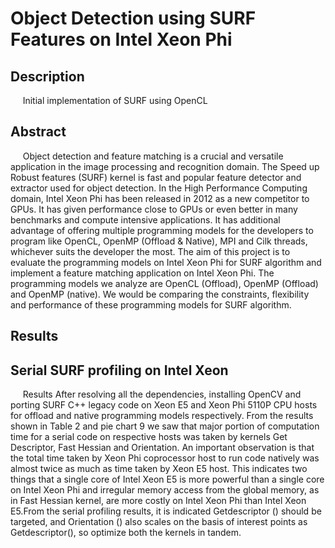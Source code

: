 
<BODY>

<DIV id="id_1">
<H1> Object Detection using SURF Features on Intel Xeon Phi </H1>
</DIV>
<DIV id="id_2_1">
<P class="p9 ft6"><H2> Description </H2></P>
<P class="p10 ft6">&nbsp;&nbsp;&nbsp;&nbsp;&nbsp;Initial implementation of SURF using OpenCL
</P>
</DIV>
<DIV id="id_2_2">
<P class="p9 ft6"><H2> Abstract </H2></P>
<P class="p12 ft6">&nbsp;&nbsp;&nbsp;&nbsp;&nbsp;Object detection and feature matching is a crucial and versatile application in the image processing and recognition domain. The Speed up Robust features (SURF) kernel is fast and popular feature detector and extractor used for object detection. In the High Performance Computing domain, Intel Xeon Phi has been released in 2012 as a new competitor to GPUs. It has given performance close to GPUs or even better in many benchmarks and compute intensive applications. It has additional advantage of offering multiple programming models for the developers to program like OpenCL, OpenMP (Offload &amp; Native), MPI and Cilk threads, whichever suits the developer the most. The aim of this project is to evaluate the programming models on Intel Xeon Phi for SURF algorithm and implement a feature matching application on Intel Xeon Phi. The programming models we analyze are OpenCL (Offload), OpenMP (Offload) and OpenMP (native). We would be comparing the constraints, flexibility and performance of these programming models for SURF algorithm.
</P>
<P class="p9 ft6"><H2> Results </H2></P>
<P class="p12 ft6"><H2> Serial SURF profiling on Intel Xeon </H2></P>
<P class="p12 ft6">&nbsp;&nbsp;&nbsp;&nbsp;&nbsp;Results
After resolving all the dependencies, installing OpenCV and porting SURF C++ legacy code on Xeon E5 and Xeon Phi 5110P
CPU hosts for offload and native programming models respectively. From the results shown in Table 2 and pie chart 9 we saw that
major portion of computation time for a serial code on respective hosts was taken by kernels Get Descriptor, Fast Hessian and
Orientation. An important observation is that the total time taken by Xeon Phi coprocessor host to run code natively was almost
twice as much as time taken by Xeon E5 host. This indicates two things that a single core of Intel Xeon E5 is more powerful than a
single core on Intel Xeon Phi and irregular memory access from the global memory, as in Fast Hessian kernel, are more costly on
Intel Xeon Phi than Intel Xeon E5.From the serial profiling results, it is indicated Getdescriptor () should be targeted, and
Orientation () also scales on the basis of interest points as Getdescriptor(), so optimize both the kernels in tandem.
</P>
</BODY>
</HTML>
